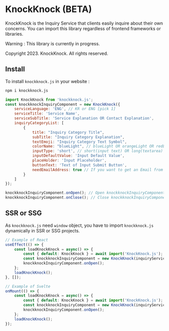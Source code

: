 # KnockKnock (BETA)

KnockKnock is the Inquiry Service that clients easily inquire about their own concerns. You can import this library regardless of frontend frameworks or libraries.

Warning : This library is currently in progress.

Copyright 2023. KnockKnock. All rights reserved.


## Install

To install `knockknock.js` in your website :

```bash
npm i knockknock.js
```

```javascript
import KnockKnock from 'knockknock.js';
const knockknockInquiryComponent = new KnockKnock({
    serviceLanguage: 'ENG', // KR or ENG [pick 1]
    serviceTitle: 'Service Name',
    serviceSubTitle: 'Service Explanation OR Contact Explanation',
    inquiryCategoryList: [
        {   
            title: "Inquiry Category Title",
            subTitle: "Inquiry Category Explanation",
            textEmoji: "Inquiry Category Text Symbol",
            colorName: "blueLight", // blueLight OR orangeLight OR redLight OR greenLight [pick 1]
            inputType: 'short', // short(input text) OR long(textarea) [pick 1]
            inputDefaultValue: 'Input Default Value',
            placeHolder: 'Input Placeholder',
            buttonText: 'Text of Input Submit Button',
            needEmailAddress: true // If you want to get an Email from clients, set true, or not, false.
        }
    ]
});

knockknockInquiryComponent.onOpen(); // Open knockknockInquiryComponent
knockknockInquiryComponent.onClose(); // Close knockknockInquiryComponent
```


## SSR or SSG

As `knockknock.js` need `window` object, you have to import `knockknock.js` dynamically in SSR or SSG projects. 

```javascript
// Example of React
useEffect(() => {
    const loadKnockKnock = async() => {
        const { default: KnockKnock } = await import('KnockKnock.js');
        const knockknockInquiryComponent = new KnockKnock(inquiryServiceData);
        knockknockInquiryComponent.onOpen();
    };
    loadKnockKnock();
}, []);

// Example of Svelte
onMount(() => {
    const loadKnockKnock = async() => {
        const { default: KnockKnock } = await import('KnockKnock.js');
        const knockknockInquiryComponent = new KnockKnock(inquiryServiceData);
        knockknockInquiryComponent.onOpen();
    };
    loadKnockKnock();
});
```